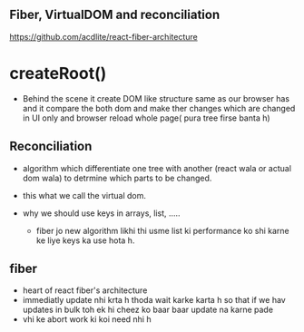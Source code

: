 ## Fiber, VirtualDOM and reconciliation 

https://github.com/acdlite/react-fiber-architecture

# createRoot()

- Behind the scene it create DOM like structure same as our browser has and it compare the both dom and make ther changes which are changed in UI only and browser reload whole page( pura tree firse banta h)

## Reconciliation
- algorithm which differentiate one tree with another (react wala or actual dom wala) to detrmine which parts to be changed. 
- this what we call the virtual dom.

- why we should use keys in arrays, list, .....
    - fiber jo new algorithm likhi thi usme list ki performance ko shi karne ke liye keys ka use hota h.

## fiber
- heart of react fiber's architecture 
- immediatly update nhi krta h thoda wait karke karta h so that if we hav updates in bulk toh ek hi cheez ko baar baar update na karne pade
- vhi ke abort work ki koi need nhi h 
